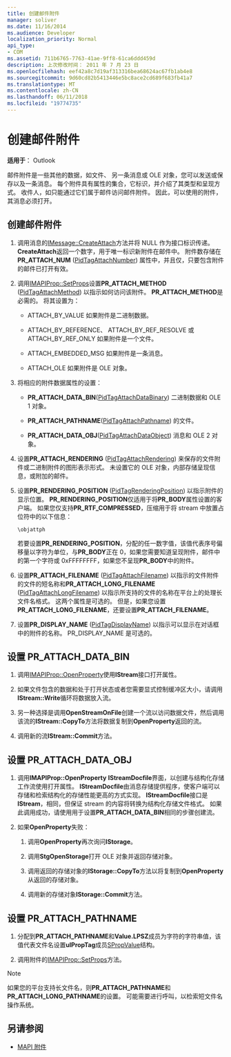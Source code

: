 ```yaml
---
title: 创建邮件附件
manager: soliver
ms.date: 11/16/2014
ms.audience: Developer
localization_priority: Normal
api_type:
- COM
ms.assetid: 711b6765-7763-41ae-9ff8-61ca6ddd459d
description: 上次修改时间： 2011 年 7 月 23 日
ms.openlocfilehash: eef42a8c7d19af313316bea68624ac67fb1ab4e8
ms.sourcegitcommit: 9d60cd82b5413446e5bc8ace2cd689f683fb41a7
ms.translationtype: MT
ms.contentlocale: zh-CN
ms.lasthandoff: 06/11/2018
ms.locfileid: "19774735"
---
```

# <a name="creating-a-message-attachment"></a>创建邮件附件
  
**适用于**： Outlook 
  
邮件附件是一些其他的数据，如文件、 另一条消息或 OLE 对象，您可以发送或保存以及一条消息。 每个附件具有属性的集合，它标识，并介绍了其类型和呈现方式。 收件人，如只能通过它们属于邮件访问邮件附件。 因此，可以使用的附件，其消息必须打开。
  
## <a name="create-a-message-attachment"></a>创建邮件附件
  
1. 调用消息的[IMessage::CreateAttach](imessage-createattach.md)方法并将 NULL 作为接口标识传递。 **CreateAttach**返回一个数字，用于唯一标识新附件在邮件中。 附件数存储在**PR_ATTACH_NUM** ([PidTagAttachNumber](pidtagattachnumber-canonical-property.md)) 属性中，并且仅，只要包含附件的邮件已打开有效。
    
2. 调用[IMAPIProp::SetProps](imapiprop-setprops.md)设置**PR_ATTACH_METHOD** ([PidTagAttachMethod](pidtagattachmethod-canonical-property.md)) 以指示如何访问该附件。 **PR_ATTACH_METHOD**是必需的。 将其设置为： 
    
   - ATTACH_BY_VALUE 如果附件是二进制数据。
    
   - ATTACH_BY_REFERENCE、 ATTACH_BY_REF_RESOLVE 或 ATTACH_BY_REF_ONLY 如果附件是一个文件。
    
   - ATTACH_EMBEDDED_MSG 如果附件是一条消息。
    
   - ATTACH_OLE 如果附件是 OLE 对象。
    
3. 将相应的附件数据属性的设置：
    
   - **PR_ATTACH_DATA_BIN**([PidTagAttachDataBinary](pidtagattachdatabinary-canonical-property.md)) 二进制数据和 OLE 1 对象。
    
   - **PR_ATTACH_PATHNAME**([PidTagAttachPathname](pidtagattachpathname-canonical-property.md)) 的文件。
    
   - **PR_ATTACH_DATA_OBJ**([PidTagAttachDataObject](pidtagattachdataobject-canonical-property.md)) 消息和 OLE 2 对象。
    
4. 设置**PR_ATTACH_RENDERING** ([PidTagAttachRendering](pidtagattachrendering-canonical-property.md)) 来保存的文件附件或二进制附件的图形表示形式。 未设置它的 OLE 对象，内部存储呈现信息，或附加的邮件。 
    
5. 设置**PR_RENDERING_POSITION** ([PidTagRenderingPosition](pidtagrenderingposition-canonical-property.md)) 以指示附件的显示位置。 **PR_RENDERING_POSITION**仅适用于将**PR_BODY**属性设置的客户端。 如果您仅支持**PR_RTF_COMPRESSED**，压缩用于将 stream 中放置占位符中的以下信息：
    
   `\objattph`

   若要设置**PR_RENDERING_POSITION**，分配的任一数字值，该值代表序号偏移量以字符为单位，与**PR_BODY**正在 0，如果您需要知道呈现附件，邮件中的第一个字符或 0xFFFFFFFF，如果您不呈现**PR_BODY**中的附件。
    
6. 设置**PR_ATTACH_FILENAME** ([PidTagAttachFilename](pidtagattachfilename-canonical-property.md)) 以指示的文件附件的文件的短名称和**PR\_ATTACH_LONG_FILENAME** ([PidTagAttachLongFilename](pidtagattachlongfilename-canonical-property.md)) 以指示所支持的文件的名称在平台上的处理长文件名格式。 这两个属性是可选的。 但是，如果您设置**PR_ATTACH_LONG_FILENAME**，还要设置**PR_ATTACH_FILENAME**。 
    
7. 设置**PR_DISPLAY_NAME** ([PidTagDisplayName](pidtagdisplayname-canonical-property.md)) 以指示可以显示在对话框中的附件的名称。 PR_DISPLAY_NAME 是可选的。 
    
## <a name="set-prattachdatabin"></a>设置 PR_ATTACH_DATA_BIN
  
1. 调用[IMAPIProp::OpenProperty](imapiprop-openproperty.md)使用**IStream**接口打开属性。 
    
2. 如果文件包含的数据和处于打开状态或者您需要显式控制缓冲区大小，请调用**IStream::Write**循环将数据放入流。 
    
3. 另一种选择是调用**OpenStreamOnFile**创建一个流以访问数据文件，然后调用该流的**IStream::CopyTo**方法将数据复制到**OpenProperty**返回的流。
    
4. 调用新的流**IStream::Commit**方法。 
    
## <a name="set-prattachdataobj"></a>设置 PR_ATTACH_DATA_OBJ
  
1. 调用**IMAPIProp::OpenProperty** **IStreamDocfile**界面，以创建与结构化存储工作流使用打开属性。 **IStreamDocfile**由消息存储提供程序，使客户端可以存储和检索结构化的存储性能更高的方式实现。 **IStreamDocfile**接口是**IStream**，相同，但保证 stream 的内容将转换为结构化存储文件格式。 如果此调用成功，请使用用于设置**PR_ATTACH_DATA_BIN**相同的步骤创建流。
    
2. 如果**OpenProperty**失败： 
    
   1. 调用**OpenProperty**再次询问**IStorage**。 
      
   2. 调用**StgOpenStorage**打开 OLE 对象并返回存储对象。 
      
   3. 调用返回的存储对象的**IStorage::CopyTo**方法以将复制到**OpenProperty**从返回的存储对象。
      
   4. 调用新的存储对象**IStorage::Commit**方法。 
    
## <a name="set-prattachpathname"></a>设置 PR_ATTACH_PATHNAME
  
1. 分配到**PR_ATTACH_PATHNAME**和**Value.LPSZ**成员为字符的字符串值，该值代表文件名设置**ulPropTag**成员[SPropValue](spropvalue.md)结构。 
    
2. 调用附件的[IMAPIProp::SetProps](imapiprop-setprops.md)方法。 
    
> [!NOTE]
> 如果您的平台支持长文件名，则**PR_ATTACH_PATHNAME**和**PR_ATTACH_LONG_PATHNAME**的设置。 可能需要进行呼叫，以检索短文件名操作系统。 
  
## <a name="see-also"></a>另请参阅

- [MAPI 附件](mapi-attachments.md)

